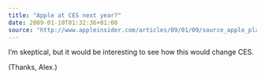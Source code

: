 ```yaml
---
title: "Apple at CES next year?"
date: 2009-01-10T01:32:36+01:00
source: "http://www.appleinsider.com/articles/09/01/09/source_apple_plans_to_attend_ces_in_2010.html"
---
```


I’m skeptical, but it would be interesting to see how this would change CES.

(Thanks, Alex.)
